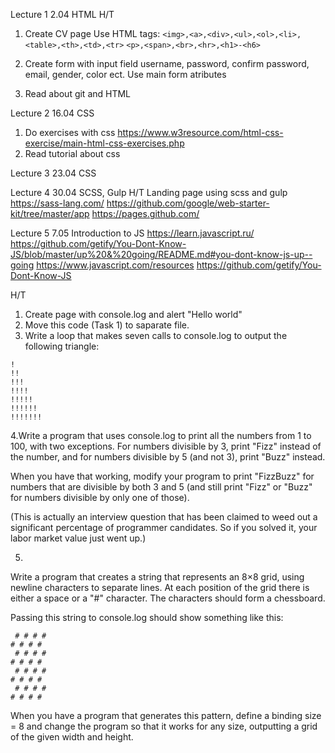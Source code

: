 Lecture 1 2.04
HTML
H/T
1. Create CV page
Use HTML tags:
```<img>,<a>,<div>,<ul>,<ol>,<li>,<table>,<th>,<td>,<tr>```
```<p>,<span>,<br>,<hr>,<h1>-<h6>```

2. Create form with input field
username, password, confirm password, email,
gender, color ect.
Use main form atributes

3. Read about git and HTML

Lecture 2 16.04
CSS
1. Do exercises with css 
https://www.w3resource.com/html-css-exercise/main-html-css-exercises.php
2. Read tutorial about css

Lecture 3 23.04
CSS

Lecture 4 30.04
SCSS, Gulp
H/T
Landing page using scss and gulp
https://sass-lang.com/
https://github.com/google/web-starter-kit/tree/master/app
https://pages.github.com/

Lecture 5 7.05
Introduction to JS
https://learn.javascript.ru/
https://github.com/getify/You-Dont-Know-JS/blob/master/up%20&%20going/README.md#you-dont-know-js-up--going
https://www.javascript.com/resources
https://github.com/getify/You-Dont-Know-JS

H/T
1. Create page with console.log and alert "Hello world"
2. Move this code (Task 1) to saparate file.
3. Write a loop that makes seven calls to console.log to output the following triangle:

```
!
!!
!!!
!!!!
!!!!!
!!!!!!
!!!!!!!
```

4.Write a program that uses console.log to print all the numbers from 1 to 100, with two exceptions. For numbers divisible by 3, print "Fizz" instead of the number, and for numbers divisible by 5 (and not 3), print "Buzz" instead.

When you have that working, modify your program to print "FizzBuzz" for numbers that are divisible by both 3 and 5 (and still print "Fizz" or "Buzz" for numbers divisible by only one of those).

(This is actually an interview question that has been claimed to weed out a significant percentage of programmer candidates. So if you solved it, your labor market value just went up.)

5.
Write a program that creates a string that represents an 8×8 grid, using newline characters to separate lines. At each position of the grid there is either a space or a "#" character. The characters should form a chessboard.

Passing this string to console.log should show something like this:
```
 # # # #
# # # # 
 # # # #
# # # # 
 # # # #
# # # # 
 # # # #
# # # #
```
When you have a program that generates this pattern, define a binding size = 8 and change the program so that it works for any size, outputting a grid of the given width and height.
